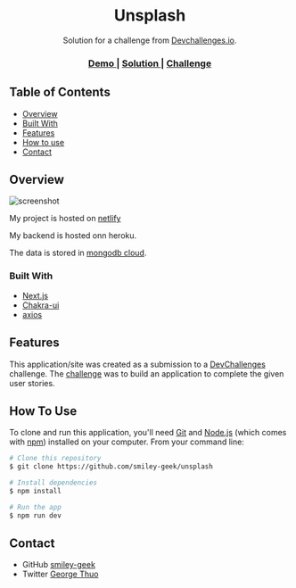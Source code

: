 <h1 align="center">Unsplash</h1>

<div align="center">
   Solution for a challenge from  <a href="http://devchallenges.io" target="_blank">Devchallenges.io</a>.
</div>

<div align="center">
  <h3>
    <a href="https://unsplashbythuo.netlify.app/">
      Demo
    </a>
    <span> | </span>
    <a href="https://github.com/smiley-geek/imageuploader">
      Solution
    </a>
    <span> | </span>
    <a href="https://devchallenges.io/challenges/rYyhwJAxMfES5jNQ9YsP">
      Challenge
    </a>
  </h3>
</div>

<!-- TABLE OF CONTENTS -->

## Table of Contents

- [Overview](#overview)
- [Built With](#built-with)
- [Features](#features)
- [How to use](#how-to-use)
- [Contact](#contact)

<!-- OVERVIEW -->

## Overview

![screenshot](https://res.cloudinary.com/smiley-geek/image/upload/v1633189259/xgcx4jhnvdvjg7yqm1jz.png)

My project is hosted on [netlify](https://unsplashbythuo.netlify.app/)

My backend is hosted onn heroku.

The data is stored in [mongodb cloud](https://cloud.mongodb.com/).

### Built With

<!-- This section should list any major frameworks that you built your project using. Here are a few examples.-->

- [Next.js](https://nextjs.org/)
- [Chakra-ui](https://chakra-ui.com/)
- [axios](https://www.npmjs.com/package/axios)

## Features

<!-- List the features of your application or follow the template. Don't share the figma file here :) -->

This application/site was created as a submission to a [DevChallenges](https://devchallenges.io/challenges) challenge. The [challenge](https://devchallenges.io/challenges/O2iGT9yBd6xZBrOcVirx) was to build an application to complete the given user stories.

## How To Use

<!-- Example: -->

To clone and run this application, you'll need [Git](https://git-scm.com) and [Node.js](https://nodejs.org/en/download/) (which comes with [npm](http://npmjs.com)) installed on your computer. From your command line:

```bash
# Clone this repository
$ git clone https://github.com/smiley-geek/unsplash

# Install dependencies
$ npm install

# Run the app
$ npm run dev
```

## Contact

- GitHub [smiley-geek](https://{github.com/smiley-geek})
- Twitter [George Thuo](https://{twitter.com/GeorgeT10048310})
